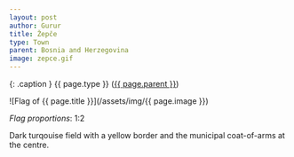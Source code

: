 ```yaml
---
layout: post
author: Gurur
title: Žepče
type: Town
parent: Bosnia and Herzegovina
image: zepce.gif
---
```

{: .caption }
{{ page.type }} ([{{ page.parent }}](/2019/03/30/bosnia-and-herzegovina.html))

![Flag of {{ page.title }}](/assets/img/{{ page.image }})

*Flag proportions*: 1:2

Dark turqouise field with a yellow border and the municipal coat-of-arms at the centre.